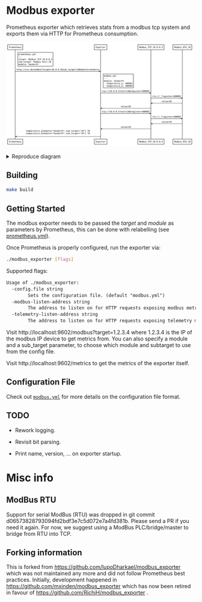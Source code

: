 # Modbus exporter

Prometheus exporter which retrieves stats from a modbus tcp system and exports
them via HTTP for Prometheus consumption.

![Scrape sequence](/scrape-sequence.svg "Scrape sequence")

<details>
 <summary>Reproduce diagram</summary>
 
 Go to: https://bramp.github.io/js-sequence-diagrams/
 
 ```
Note right of Prometheus: promehteus.yml \n --- \n target: Modbus-TCP-10.0.0.5 \n subtarget: Modbus-Unit-10 \n module: VendorXY
Prometheus->Exporter: http://xxx.de/metrics?target=10.0.0.5&subtarget=10&module=vendorxy
Note right of Exporter: modbus.yml \n --- \n module: VendorXY \n - temperature_a: 40001 \n - temperature_b: 40002

Exporter->Modbus_TCP_10.0.0.5: tcp://10.0.0.5?unit=10&register=40001
Modbus_TCP_10.0.0.5->Modbus_RTU_10: rtu://_?register=40001
Modbus_RTU_10-->Modbus_TCP_10.0.0.5: value=20
Modbus_TCP_10.0.0.5-->Exporter: value=20

Exporter->Modbus_TCP_10.0.0.5: tcp://10.0.0.5?unit=10&register=40002
Modbus_TCP_10.0.0.5->Modbus_RTU_10: rtu://_?register=40002
Modbus_RTU_10-->Modbus_TCP_10.0.0.5: value=19
Modbus_TCP_10.0.0.5-->Exporter: value=19

Exporter-->Prometheus:temperature_a{module="VendorXY",sub_target="10"} 20 \ntemperature_b{module="VendorXY",sub_target="10"} 19

 ```

</details>



## Building

```bash
make build
```


## Getting Started

The modbus exporter needs to be passed the *target* and *module* as parameters
by Prometheus, this can be done with relabelling (see
[prometheus.yml](prometheus.yml)).

Once Prometheus is properly configured, run the exporter via:

```bash
./modbus_exporter [flags]
```

Supported flags:

[embedmd]:# (help.txt)
```txt
Usage of ./modbus_exporter:
  -config.file string
    	Sets the configuration file. (default "modbus.yml")
  -modbus-listen-address string
    	The address to listen on for HTTP requests exposing modbus metrics. (default ":9602")
  -telemetry-listen-address string
    	The address to listen on for HTTP requests exposing telemetry metrics about the exporter itself. (default ":9602")
```
Visit http://localhost:9602/modbus?target=1.2.3.4 where 1.2.3.4 is the IP of the modbus IP device to get metrics from. You can also specify a module and a sub_target parameter, to choose which module and subtarget to use from the config file. 

Visit http://localhost:9602/metrics to get the metrics of the exporter itself.

## Configuration File

Check out [`modbus.yml`](/modbus.yml) for more details on the configuration file
format.


## TODO

- Rework logging.

- Revisit bit parsing.

- Print name, version, ... on exporter startup.


# Misc info

## ModBus RTU

Support for serial ModBus (RTU) was dropped in git commit d06573828793094fd2bdf3e7c5d072e7a4fd381b.
Please send a PR if you need it again.
For now, we suggest using a ModBus PLC/bridge/master to bridge from RTU into TCP.

## Forking information

This is forked from https://github.com/lupoDharkael/modbus_exporter which was not maintained any more and did not follow Prometheus best practices.
Initially, development happened in https://github.com/mxinden/modbus_exporter which has now been retired in favour of https://github.com/RichiH/modbus_exporter .
